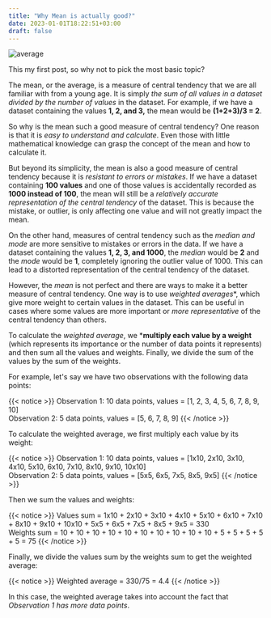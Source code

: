 ```yaml
---
title: "Why Mean is actually good?"
date: 2023-01-01T18:22:51+03:00
draft: false
---
```

![average](/images/posts/mean-is-good.png)

This my first post, so why not to pick the most basic topic?

The mean, or the average, is a measure of central tendency that we are all familiar with from a young age.
It is simply *the sum of all values in a dataset divided by the number of values* in the dataset.
For example, if we have a dataset containing the values **1, 2, and 3,** the mean would be **(1+2+3)/3 = 2**.

So why is the mean such a good measure of central tendency?
One reason is that it is *easy to understand and calculate*.
Even those with little mathematical knowledge can grasp the concept of the mean and how to calculate it.

But beyond its simplicity, the mean is also a good measure of central tendency because it is *resistant to errors or mistakes*.
If we have a dataset containing **100 values** and one of those values is accidentally recorded as **1000 instead of 100**, the mean will still be a *relatively accurate representation of the central tendency* of the dataset.
This is because the mistake, or outlier, is only affecting one value and will not greatly impact the mean.

On the other hand, measures of central tendency such as the *median and mode* are more sensitive to mistakes or errors in the data.
If we have a dataset containing the values **1, 2, 3, and 1000**, the *median* would be **2** and the *mode* would be **1**, completely ignoring the outlier value of 1000.
This can lead to a distorted representation of the central tendency of the dataset.

However, the *mean* is not perfect and there are ways to make it a better measure of central tendency.
One way is to use *weighted averages**, which give more weight to certain values in the dataset.
This can be useful in cases where some values are more important or *more representative* of the central tendency than others.

To calculate the *weighted average*, we ***multiply each value by a weight** (which represents its importance or the number of data points it represents) and then sum all the values and weights.
Finally, we divide the sum of the values by the sum of the weights.

For example, let's say we have two observations with the following data points:

{{< notice >}} 
Observation 1: 10 data points, values = [1, 2, 3, 4, 5, 6, 7, 8, 9, 10]\
Observation 2: 5 data points, values = [5, 6, 7, 8, 9]
{{< /notice >}}


To calculate the weighted average, we first multiply each value by its weight:

{{< notice >}} 
Observation 1: 10 data points, values = [1x10, 2x10, 3x10, 4x10, 5x10, 6x10, 7x10, 8x10, 9x10, 10x10]\
Observation 2: 5 data points, values = [5x5, 6x5, 7x5, 8x5, 9x5]
{{< /notice >}} 

Then we sum the values and weights:


{{< notice >}} 
Values sum = 1x10 + 2x10 + 3x10 + 4x10 + 5x10 + 6x10 + 7x10 + 8x10 + 9x10 + 10x10 + 5x5 + 6x5 + 7x5 + 8x5 + 9x5 = 330\
Weights sum = 10 + 10 + 10 + 10 + 10 + 10 + 10 + 10 + 10 + 10 + 5 + 5 + 5 + 5 + 5 = 75
{{< /notice >}} 

Finally, we divide the values sum by the weights sum to get the weighted average:

{{< notice >}} 
Weighted average = 330/75 = 4.4
{{< /notice >}} 

In this case, the weighted average takes into account the fact that *Observation 1 has more data points*.
